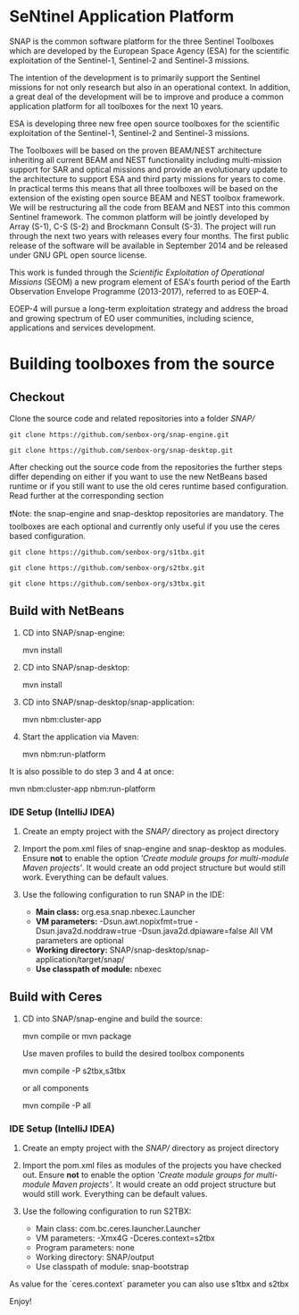 # SeNtinel Application Platform

SNAP is the common software platform for the three Sentinel Toolboxes which are developed 
by the European Space Agency (ESA) for the scientific exploitation 
of the Sentinel-1, Sentinel-2 and Sentinel-3 missions.

The intention of the development is to primarily support the Sentinel missions for not
only research but also in an operational context. In addition, a great deal of the 
development will be to improve and produce a common application platform for all 
toolboxes for the next 10 years.

ESA is developing three new free open source toolboxes for the scientific exploitation 
of the Sentinel-1, Sentinel-2 and Sentinel-3 missions.

The Toolboxes will be based on the proven BEAM/NEST architecture inheriting
all current BEAM and NEST functionality including multi-mission support for
SAR and optical missions and provide an evolutionary update to the architecture
to support ESA and third party missions for years to come.
In practical terms this means that all three toolboxes will be based on the extension 
of the existing open source BEAM and NEST toolbox framework. We will be restructuring 
all the code from BEAM and NEST into this common Sentinel framework. The common 
platform will be jointly developed by Array (S-1), C-S (S-2) and Brockmann Consult (S-3). 
The project will run through the next two years with releases every four months. The 
first public release of the software will be available in September 2014 and be 
released under GNU GPL open source license.

This work is funded through the *Scientific Exploitation of Operational Missions* (SEOM)
a new program element of ESA's fourth period of the Earth Observation Envelope Programme 
(2013-2017), referred to as EOEP-4.

EOEP-4 will pursue a long-term exploitation strategy and address the broad and growing 
spectrum of EO user communities, including science, applications and services development.

# Building toolboxes from the source

## Checkout
Clone the source code and related repositories into a folder _SNAP/_

	git clone https://github.com/senbox-org/snap-engine.git
	
	git clone https://github.com/senbox-org/snap-desktop.git

After checking out the source code from the repositories the further steps differ depending
on either if you want to use the new NetBeans based runtime or if you still want to use the old ceres runtime based configuration.
Read further at the corresponding section

:exclamation:Note: the snap-engine and snap-desktop repositories are mandatory. The toolboxes are each optional and
currently only useful if you use the ceres based configuration.

	git clone https://github.com/senbox-org/s1tbx.git

	git clone https://github.com/senbox-org/s2tbx.git

	git clone https://github.com/senbox-org/s3tbx.git


## Build with NetBeans
1. CD into SNAP/snap-engine:

   mvn install

2. CD into SNAP/snap-desktop:

   mvn install

3. CD into SNAP/snap-desktop/snap-application:

   mvn nbm:cluster-app

4. Start the application via Maven:

   mvn nbm:run-platform

It is also possible to do step 3 and 4 at once:

   mvn nbm:cluster-app nbm:run-platform

### IDE Setup (IntelliJ IDEA)
1. Create an empty project with the _SNAP/_ directory as project directory

2. Import the pom.xml files of snap-engine and snap-desktop as modules. Ensure **not** to enable
the option *'Create module groups for multi-module Maven projects'*. It would create an odd project structure but would still work. Everything can be default values.

3. Use the following configuration to run SNAP in the IDE:
	* **Main class:** org.esa.snap.nbexec.Launcher
	* **VM parameters:** -Dsun.awt.nopixfmt=true -Dsun.java2d.noddraw=true -Dsun.java2d.dpiaware=false
	All VM parameters are optional
	* **Working directory:** SNAP/snap-desktop/snap-application/target/snap/
	* **Use classpath of module:** nbexec

## Build with Ceres
1. CD into SNAP/snap-engine and build the source:

	mvn compile or mvn package

    Use maven profiles to build the desired toolbox components

    mvn compile -P s2tbx,s3tbx
	
	or all components
	
	mvn compile -P all

### IDE Setup (IntelliJ IDEA)
1. Create an empty project with the _SNAP/_ directory as project directory

2. Import the pom.xml files as modules of the projects you have checked out. Ensure **not** to enable
the option *'Create module groups for multi-module Maven projects'*. It would create an odd project structure but would still work. Everything can be default values.

3. Use the following configuration to run S2TBX:

    * Main class: com.bc.ceres.launcher.Launcher
    * VM parameters: -Xmx4G -Dceres.context=s2tbx
    * Program parameters: none
    * Working directory: SNAP/output
    * Use classpath of module: snap-bootstrap

As value for the ´ceres.context´ parameter you can also use s1tbx and s2tbx

Enjoy!
